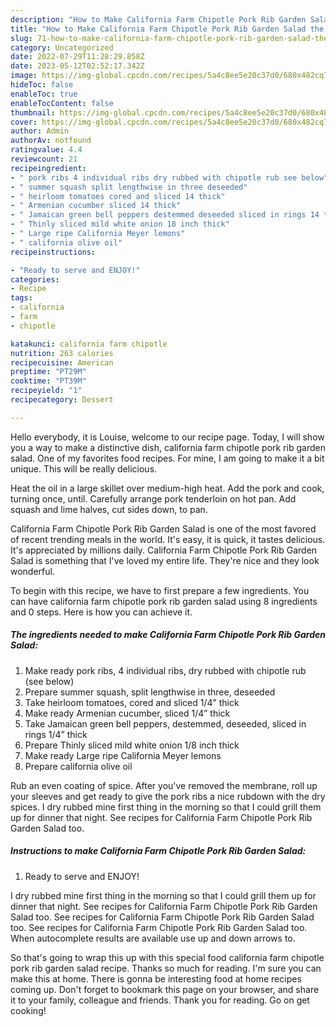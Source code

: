```yaml
---
description: "How to Make California Farm Chipotle Pork Rib Garden Salad the Very Delicious"
title: "How to Make California Farm Chipotle Pork Rib Garden Salad the Very Delicious"
slug: 71-how-to-make-california-farm-chipotle-pork-rib-garden-salad-the-very-delicious
category: Uncategorized
date: 2022-07-29T11:28:29.858Z
date: 2023-05-12T02:52:17.342Z
image: https://img-global.cpcdn.com/recipes/5a4c8ee5e20c37d0/680x482cq70/california-farm-chipotle-pork-rib-garden-salad-recipe-main-photo.jpg
hideToc: false
enableToc: true
enableTocContent: false
thumbnail: https://img-global.cpcdn.com/recipes/5a4c8ee5e20c37d0/680x482cq70/california-farm-chipotle-pork-rib-garden-salad-recipe-main-photo.jpg
cover: https://img-global.cpcdn.com/recipes/5a4c8ee5e20c37d0/680x482cq70/california-farm-chipotle-pork-rib-garden-salad-recipe-main-photo.jpg
author: Admin
authorAv: notfound
ratingvalue: 4.4
reviewcount: 21
recipeingredient:
- " pork ribs 4 individual ribs dry rubbed with chipotle rub see below"
- " summer squash split lengthwise in three deseeded"
- " heirloom tomatoes cored and sliced 14 thick"
- " Armenian cucumber sliced 14 thick"
- " Jamaican green bell peppers destemmed deseeded sliced in rings 14 thick"
- " Thinly sliced mild white onion 18 inch thick"
- " Large ripe California Meyer lemons"
- " california olive oil"
recipeinstructions:

- "Ready to serve and ENJOY!"
categories:
- Recipe
tags:
- california
- farm
- chipotle

katakunci: california farm chipotle 
nutrition: 263 calories
recipecuisine: American
preptime: "PT29M"
cooktime: "PT39M"
recipeyield: "1"
recipecategory: Dessert

---
```



Hello everybody, it is Louise, welcome to our recipe page. Today, I will show you a way to make a distinctive dish, california farm chipotle pork rib garden salad. One of my favorites food recipes. For mine, I am going to make it a bit unique. This will be really delicious.

Heat the oil in a large skillet over medium-high heat. Add the pork and cook, turning once, until. Carefully arrange pork tenderloin on hot pan. Add squash and lime halves, cut sides down, to pan.

California Farm Chipotle Pork Rib Garden Salad is one of the most favored of recent trending meals in the world. It's easy, it is quick, it tastes delicious. It's appreciated by millions daily. California Farm Chipotle Pork Rib Garden Salad is something that I've loved my entire life. They're nice and they look wonderful.


To begin with this recipe, we have to first prepare a few ingredients. You can have california farm chipotle pork rib garden salad using 8 ingredients and 0 steps. Here is how you can achieve it.

<!--inarticleads1-->

##### The ingredients needed to make California Farm Chipotle Pork Rib Garden Salad:

1. Make ready  pork ribs, 4 individual ribs, dry rubbed with chipotle rub (see below)
1. Prepare  summer squash, split lengthwise in three, deseeded
1. Take  heirloom tomatoes, cored and sliced 1/4” thick
1. Make ready  Armenian cucumber, sliced 1/4” thick
1. Take  Jamaican green bell peppers, destemmed, deseeded, sliced in rings 1/4” thick
1. Prepare  Thinly sliced mild white onion 1/8 inch thick
1. Make ready  Large ripe California Meyer lemons
1. Prepare  california olive oil


Rub an even coating of spice. After you&#39;ve removed the membrane, roll up your sleeves and get ready to give the pork ribs a nice rubdown with the dry spices. I dry rubbed mine first thing in the morning so that I could grill them up for dinner that night. See recipes for California Farm Chipotle Pork Rib Garden Salad too. 

<!--inarticleads2-->

##### Instructions to make California Farm Chipotle Pork Rib Garden Salad:


1. Ready to serve and ENJOY!

I dry rubbed mine first thing in the morning so that I could grill them up for dinner that night. See recipes for California Farm Chipotle Pork Rib Garden Salad too. See recipes for California Farm Chipotle Pork Rib Garden Salad too. See recipes for California Farm Chipotle Pork Rib Garden Salad too. When autocomplete results are available use up and down arrows to. 

So that's going to wrap this up with this special food california farm chipotle pork rib garden salad recipe. Thanks so much for reading. I'm sure you can make this at home. There is gonna be interesting food at home recipes coming up. Don't forget to bookmark this page on your browser, and share it to your family, colleague and friends. Thank you for reading. Go on get cooking!
